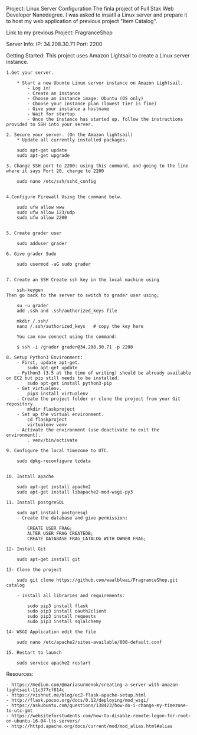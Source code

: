 Project: Linux Server Configuration
The finla project of Full Stak Web Developer Nanodegree. I was asked to insatll a Linux server and prepare it to host my web application of previous project "Item Catalog". 

Link to my previous Project: FragranceShop

Server Info:
IP: 34.208.30.71
Port: 2200

Getting Started:
This project uses Amazon Lightsail to create a Linux server instance.

    1.Get your server.

        * Start a new Ubuntu Linux server instance on Amazon Lightsail.
            - Log in!
            - Create an instance
            - Choose an instance image: Ubuntu (OS only)
            - Choose your instance plan (lowest tier is fine)
            - Give your instance a hostname
            - Wait for startup
            - Once the instance has started up, follow the instructions provided to SSH into your server.

    2. Secure your server. (On the Amazon lightsail)
        * Update all currently installed packages.

        sudo apt-get update
        sudo apt-get upgrade

    3. Change SSH port to 2200: using this command, and going to the line where it says Port 20, change to 2200

        sudo nano /etc/ssh/sshd_config


    4.Configure Firewall Using the command belw.

        sudo ufw allow www
        sudo ufw allow 123/udp
        sudo ufw allow 2200


    5. Create grader user

        sudo adduser grader

    6. Give grader Sudo

        sudo usermod -aG sudo grader


    7. Create an SSH Create ssh key in the local machine using

        ssh-keygen
    Then go back to the server to switch to grader user using;

        su -u grader
        add .ssh and .ssh/authorized_keys file

        mkdir /.ssh/
        nano /.ssh/authorized_keys   # copy the key here
        
        You can now connect using the command:

        $ ssh -i /grader grader@34.208.30.71 -p 2200

    8. Setup Python3 Environment:
        - First, update apt-get.
            sudo apt-get update
        - Python3 (3.5 at the time of writing) should be already available on EC2 but pip still needs to be installed.
            sudo apt-get install python3-pip
        - Get virtualenv.
            pip3 install virtualenv
        - Create the project folder or clone the project from your Git repository.
            mkdir flaskproject
        - Set up the virtual environment.
            cd flaskproject
            virtualenv venv
        - Activate the environment (use deactivate to exit the environment).
            . venv/bin/activate

    9. Configure the local timezone to UTC.

        sudo dpkg-reconfigure tzdata


    10. Install apache

        sudo apt-get install apache2
        sudo apt-get install libapache2-mod-wsgi-py3
    
    11. Install postgreSQL

        sudo apt install postgresql
        - Create the database and give permission:

            CREATE USER FRAG;
            ALTER USER FRAG CREATEDB;
            CREATE DATABASE FRAG_CATALOG WITH OWNER FRAG;

    12- Install Git

        sudo apt-get install git

    13- Clone the project

        sudo git clone https://github.com/waalblwai/FragranceShop.git catalog

        - install all libraries and requirements:

            sudo pip3 install flask
            sudo pip3 install oauth2client
            sudo pip3 install requests
            sudo pip3 install sqlalchemy
            
    14- WSGI Application edit the file

        sudo nano /etc/apache2/sites-available/000-default.conf

    15. Restart to launch

        sudo service apache2 restart
        


Resources:

    - https://medium.com/@mariasurmenok/creating-a-server-with-amazon-lightsail-11c377cf814c
    - https://vishnut.me/blog/ec2-flask-apache-setup.html
    - http://flask.pocoo.org/docs/0.12/deploying/mod_wsgi/
    - https://askubuntu.com/questions/138423/how-do-i-change-my-timezone-to-utc-gmt
    - https://websiteforstudents.com/how-to-disable-remote-logon-for-root-on-ubuntu-16-04-lts-servers/
    - http://httpd.apache.org/docs/current/mod/mod_alias.html#alias
